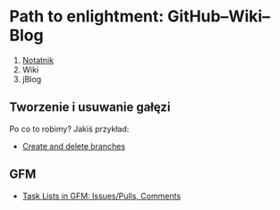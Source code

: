 # Path to enlightment: GitHub–Wiki–Blog 

1. [Notatnik](https://github.com/wbzyl/g-w-b/blob/master/Notatnik.md)
2. Wiki
3. jBlog

## Tworzenie i usuwanie gałęzi

Po co to robimy? Jakiś przykład:

* [Create and delete branches](https://github.com/blog/1377-create-and-delete-branches)

## GFM

* [Task Lists in GFM: Issues/Pulls, Comments](https://github.com/blog/1375-task-lists-in-gfm-issues-pulls-comments)

